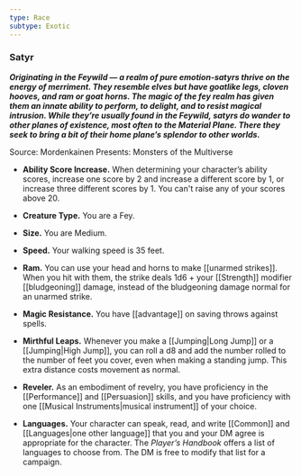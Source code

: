 ```yaml
---
type: Race
subtype: Exotic
---
```

### Satyr  

**_Originating in the Feywild — a realm of pure emotion-satyrs thrive on the energy of merriment. They resemble elves but have goatlike legs, cloven hooves, and ram or goat horns. The magic of the fey realm has given them an innate ability to perform, to delight, and to resist magical intrusion. While they’re usually found in the Feywild, satyrs do wander to other planes of existence, most often to the Material Plane. There they seek to bring a bit of their home plane’s splendor to other worlds._**

Source: Mordenkainen Presents: Monsters of the Multiverse

- **Ability Score Increase.** When determining your character’s ability scores, increase one score by 2 and increase a different score by 1, or increase three different scores by 1. You can't raise any of your scores above 20.

- **Creature Type.** You are a Fey.

- **Size.** You are Medium.

- **Speed.** Your walking speed is 35 feet.

- **Ram.** You can use your head and horns to make [[unarmed strikes]]. When you hit with them, the strike deals 1d6 + your [[Strength]] modifier [[bludgeoning]] damage, instead of the bludgeoning damage normal for an unarmed strike.

- **Magic Resistance.** You have [[advantage]] on saving throws against spells.

- **Mirthful Leaps.** Whenever you make a [[Jumping|Long Jump]] or a [[Jumping|High Jump]], you can roll a d8 and add the number rolled to the number of feet you cover, even when making a standing jump. This extra distance costs movement as normal.

- **Reveler.** As an embodiment of revelry, you have proficiency in the [[Performance]] and [[Persuasion]] skills, and you have proficiency with one [[Musical Instruments|musical instrument]] of your choice.

- **Languages.** Your character can speak, read, and write [[Common]] and [[Languages|one other language]] that you and your DM agree is appropriate for the character. The _Player’s Handbook_ offers a list of languages to choose from. The DM is free to modify that list for a campaign. 